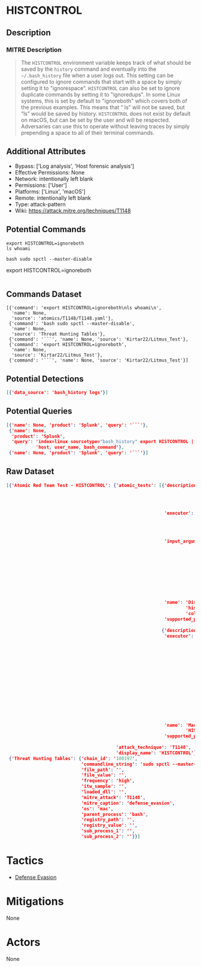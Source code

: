 
# HISTCONTROL

## Description

### MITRE Description

> The <code>HISTCONTROL</code> environment variable keeps track of what should be saved by the <code>history</code> command and eventually into the <code>~/.bash_history</code> file when a user logs out. This setting can be configured to ignore commands that start with a space by simply setting it to "ignorespace". <code>HISTCONTROL</code> can also be set to ignore duplicate commands by setting it to "ignoredups". In some Linux systems, this is set by default to "ignoreboth" which covers both of the previous examples. This means that “ ls” will not be saved, but “ls” would be saved by history. <code>HISTCONTROL</code> does not exist by default on macOS, but can be set by the user and will be respected. Adversaries can use this to operate without leaving traces by simply prepending a space to all of their terminal commands.

## Additional Attributes

* Bypass: ['Log analysis', 'Host forensic analysis']
* Effective Permissions: None
* Network: intentionally left blank
* Permissions: ['User']
* Platforms: ['Linux', 'macOS']
* Remote: intentionally left blank
* Type: attack-pattern
* Wiki: https://attack.mitre.org/techniques/T1148

## Potential Commands

```
export HISTCONTROL=ignoreboth
ls whoami

bash sudo spctl --master-disable
```
export HISTCONTROL=ignoreboth
```
```

## Commands Dataset

```
[{'command': 'export HISTCONTROL=ignoreboth\nls whoami\n',
  'name': None,
  'source': 'atomics/T1148/T1148.yaml'},
 {'command': 'bash sudo spctl --master-disable',
  'name': None,
  'source': 'Threat Hunting Tables'},
 {'command': '```', 'name': None, 'source': 'Kirtar22/Litmus_Test'},
 {'command': 'export HISTCONTROL=ignoreboth',
  'name': None,
  'source': 'Kirtar22/Litmus_Test'},
 {'command': '```', 'name': None, 'source': 'Kirtar22/Litmus_Test'}]
```

## Potential Detections

```json
[{'data_source': 'bash_history logs'}]
```

## Potential Queries

```json
[{'name': None, 'product': 'Splunk', 'query': '```'},
 {'name': None,
  'product': 'Splunk',
  'query': 'index=linux sourcetype="bash_history" export HISTCONTROL | table '
           'host, user_name, bash_command'},
 {'name': None, 'product': 'Splunk', 'query': '```'}]
```

## Raw Dataset

```json
[{'Atomic Red Team Test - HISTCONTROL': {'atomic_tests': [{'description': 'Disables '
                                                                          'history '
                                                                          'collection '
                                                                          'in '
                                                                          'shells\n',
                                                           'executor': {'command': 'export '
                                                                                   'HISTCONTROL=ignoreboth\n'
                                                                                   'ls '
                                                                                   '#{evil_command}\n',
                                                                        'name': 'sh'},
                                                           'input_arguments': {'evil_command': {'default': 'whoami',
                                                                                                'description': 'Command '
                                                                                                               'to '
                                                                                                               'run '
                                                                                                               'after '
                                                                                                               'shell '
                                                                                                               'history '
                                                                                                               'collection '
                                                                                                               'is '
                                                                                                               'disabled',
                                                                                                'type': 'String'}},
                                                           'name': 'Disable '
                                                                   'history '
                                                                   'collection',
                                                           'supported_platforms': ['linux',
                                                                                   'macos']},
                                                          {'description': '',
                                                           'executor': {'name': 'manual',
                                                                        'steps': '1. '
                                                                                 'export '
                                                                                 'HISTCONTROL=ignoreboth\n'
                                                                                 '2. '
                                                                                 'echo '
                                                                                 'export '
                                                                                 '"HISTCONTROL=ignoreboth" '
                                                                                 '>> '
                                                                                 '~/.bash_profile\n'
                                                                                 '3. '
                                                                                 'ls\n'
                                                                                 '4. '
                                                                                 'whoami '
                                                                                 '> '
                                                                                 'recon.txt\n'},
                                                           'name': 'Mac '
                                                                   'HISTCONTROL',
                                                           'supported_platforms': ['macos',
                                                                                   'linux']}],
                                         'attack_technique': 'T1148',
                                         'display_name': 'HISTCONTROL'}},
 {'Threat Hunting Tables': {'chain_id': '100197',
                            'commandline_string': 'sudo spctl --master-disable',
                            'file_path': '',
                            'file_value': '',
                            'frequency': 'high',
                            'itw_sample': '',
                            'loaded_dll': '',
                            'mitre_attack': 'T1148',
                            'mitre_caption': 'defense_evasion',
                            'os': 'mac',
                            'parent_process': 'bash',
                            'registry_path': '',
                            'registry_value': '',
                            'sub_process_1': '',
                            'sub_process_2': ''}}]
```

# Tactics


* [Defense Evasion](../tactics/Defense-Evasion.md)


# Mitigations

None

# Actors

None
